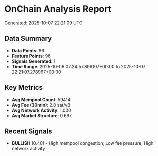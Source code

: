 # OnChain Analysis Report
Generated: 2025-10-07 22:21:09 UTC

## Data Summary
- **Data Points**: 96
- **Feature Points**: 96
- **Signals Generated**: 1
- **Time Range**: 2025-10-06 07:24:57.896107+00:00 to 2025-10-07 22:21:07.278967+00:00

## Key Metrics
- **Avg Mempool Count**: 59414
- **Avg Fee (30min)**: 2.8 sat/vB
- **Avg Network Activity**: 1.000
- **Avg Market Structure**: 0.697

## Recent Signals
- **BULLISH** (0.40) - High mempool congestion; Low fee pressure; High network activity

